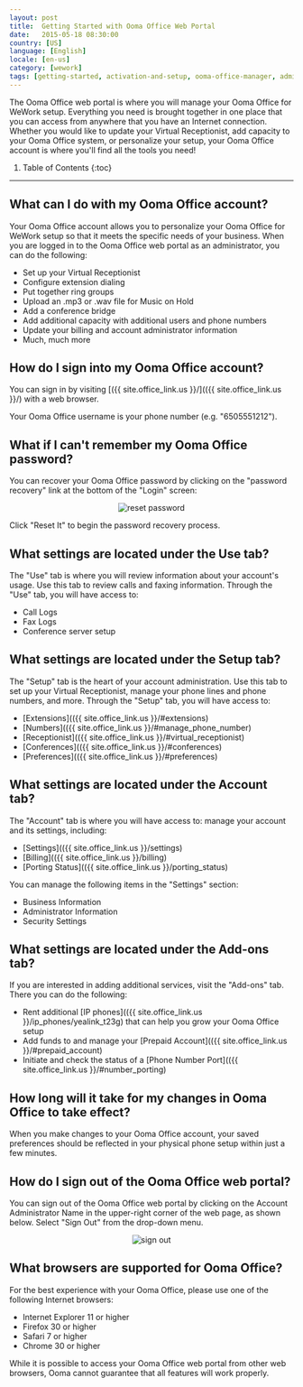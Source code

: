 ```yaml
---
layout: post
title:  Getting Started with Ooma Office Web Portal
date:   2015-05-18 08:30:00
country: [US]
language: [English]
locale: [en-us]
category: [wework]
tags: [getting-started, activation-and-setup, ooma-office-manager, admin-features, wework]
---
```


The Ooma Office web portal is where you will manage your Ooma Office for WeWork setup. Everything you need is brought together in one place that you can access from anywhere that you have an Internet connection. Whether you would like to update your Virtual Receptionist, add capacity to your Ooma Office system, or personalize your setup, your Ooma Office account is where you'll find all the tools you need!

1. Table of Contents
{:toc}
* * *

## What can I do with my Ooma Office account?

Your Ooma Office account allows you to personalize your Ooma Office for WeWork setup so that it meets the specific needs of your business. When you are logged in to the Ooma Office web portal as an administrator, you can do the following:

* Set up your Virtual Receptionist
* Configure extension dialing
* Put together ring groups
* Upload an .mp3 or .wav file for Music on Hold
* Add a conference bridge
* Add additional capacity with additional users and phone numbers
* Update your billing and account administrator information
* Much, much more

## How do I sign into my Ooma Office account?

You can sign in by visiting [({{ site.office_link.us }}/](({{ site.office_link.us }}/) with a web browser.

Your Ooma Office username is your phone number (e.g. "6505551212").

## What if I can't remember my Ooma Office password?

You can recover your Ooma Office password by clicking on the "password recovery" link at the bottom of the "Login" screen:

<p align="center"><img alt="reset password" src="{{ site.baseurl }}/assets/images/ooma_office_manager/login_screen_reset_password.png" /></p>

Click "Reset It" to begin the password recovery process.

## What settings are located under the Use tab?

The "Use" tab is where you will review information about your account's usage. Use this tab to review calls and faxing information. Through the "Use" tab, you will have access to:

* Call Logs
* Fax Logs
* Conference server setup

## What settings are located under the Setup tab?

The "Setup" tab is the heart of your account administration. Use this tab to set up your Virtual Receptionist, manage your phone lines and phone numbers, and more. Through the "Setup" tab, you will have access to:

* [Extensions](({{ site.office_link.us }}/#extensions)
* [Numbers](({{ site.office_link.us }}/#manage_phone_number)
* [Receptionist](({{ site.office_link.us }}/#virtual_receptionist)
* [Conferences](({{ site.office_link.us }}/#conferences)
* [Preferences](({{ site.office_link.us }}/#preferences)

## What settings are located under the Account tab?

The "Account" tab is where you will have access to: manage your account and its settings, including:

* [Settings](({{ site.office_link.us }}/settings)
* [Billing](({{ site.office_link.us }}/billing)
* [Porting Status](({{ site.office_link.us }}/porting_status)

You can manage the following items in the "Settings" section:

* Business Information
* Administrator Information
* Security Settings

## What settings are located under the Add-ons tab?

If you are interested in adding additional services, visit the "Add-ons" tab. There you can do the following:

* Rent additional [IP phones](({{ site.office_link.us }}/ip_phones/yealink_t23g) that can help you grow your Ooma Office setup
* Add funds to and manage your [Prepaid Account](({{ site.office_link.us }}/#prepaid_account)
* Initiate and check the status of a [Phone Number Port](({{ site.office_link.us }}/#number_porting)

## How long will it take for my changes in Ooma Office to take effect?

When you make changes to your Ooma Office account, your saved preferences should be reflected in your physical phone setup within just a few minutes.

## How do I sign out of the Ooma Office web portal?

You can sign out of the Ooma Office web portal by clicking on the Account Administrator Name in the upper-right corner of the web page, as shown below. Select "Sign Out" from the drop-down menu.

<p align="center"><img alt="sign out" src="{{ site.baseurl }}/assets/images/ooma_office_manager/sign_out.png" /></p>

## What browsers are supported for Ooma Office?

For the best experience with your Ooma Office, please use one of the following Internet browsers:

* Internet Explorer 11 or higher
* Firefox 30 or higher
* Safari 7 or higher
* Chrome 30 or higher

While it is possible to access your Ooma Office web portal from other web browsers, Ooma cannot guarantee that all features will work properly.